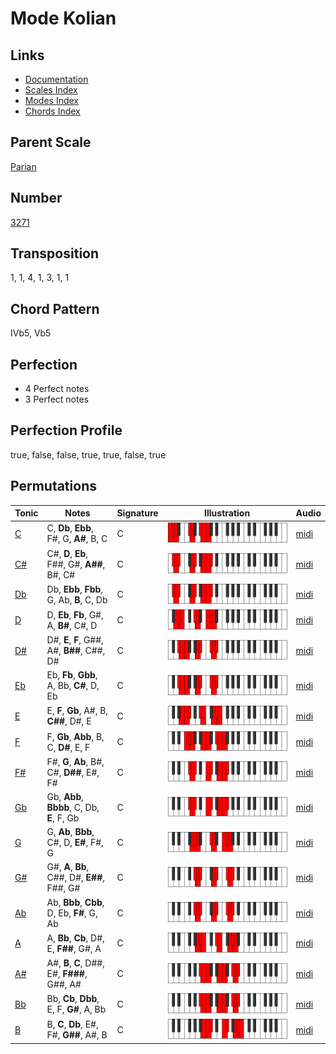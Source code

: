 # Mode Kolian

## Links

- [Documentation](README.md)
- [Scales Index](Scales.md)
- [Modes Index](Modes.md)
- [Chords Index](Chords.md)

## Parent Scale

[Parian](ScaleParian.md)

## Number

[3271](https://ianring.com/musictheory/scales/3271)

## Transposition

1, 1, 4, 1, 3, 1, 1

## Chord Pattern

IVb5, Vb5

## Perfection

- 4 Perfect notes
- 3 Perfect notes

## Perfection Profile

true, false, false, true, true, false, true

## Permutations

| Tonic | Notes | Signature | Illustration | Audio |
|-------|-------|-----------|--------------|-------|
| [C](ModeCNaturalKolian.md) | C, **Db**, **Ebb**, F#, G, **A#**, B, C | C | ![CNaturalKolian](ModeCNaturalKolian.png) | [midi](https://github.com/edipermadi/music/blob/main/docs/ModeCNaturalKolian.mid?raw=true) |
| [C#](ModeCSharpKolian.md) | C#, **D**, **Eb**, F##, G#, **A##**, B#, C# | C | ![CSharpKolian](ModeCSharpKolian.png) | [midi](https://github.com/edipermadi/music/blob/main/docs/ModeCSharpKolian.mid?raw=true) |
| [Db](ModeDFlatKolian.md) | Db, **Ebb**, **Fbb**, G, Ab, **B**, C, Db | C | ![DFlatKolian](ModeDFlatKolian.png) | [midi](https://github.com/edipermadi/music/blob/main/docs/ModeDFlatKolian.mid?raw=true) |
| [D](ModeDNaturalKolian.md) | D, **Eb**, **Fb**, G#, A, **B#**, C#, D | C | ![DNaturalKolian](ModeDNaturalKolian.png) | [midi](https://github.com/edipermadi/music/blob/main/docs/ModeDNaturalKolian.mid?raw=true) |
| [D#](ModeDSharpKolian.md) | D#, **E**, **F**, G##, A#, **B##**, C##, D# | C | ![DSharpKolian](ModeDSharpKolian.png) | [midi](https://github.com/edipermadi/music/blob/main/docs/ModeDSharpKolian.mid?raw=true) |
| [Eb](ModeEFlatKolian.md) | Eb, **Fb**, **Gbb**, A, Bb, **C#**, D, Eb | C | ![EFlatKolian](ModeEFlatKolian.png) | [midi](https://github.com/edipermadi/music/blob/main/docs/ModeEFlatKolian.mid?raw=true) |
| [E](ModeENaturalKolian.md) | E, **F**, **Gb**, A#, B, **C##**, D#, E | C | ![ENaturalKolian](ModeENaturalKolian.png) | [midi](https://github.com/edipermadi/music/blob/main/docs/ModeENaturalKolian.mid?raw=true) |
| [F](ModeFNaturalKolian.md) | F, **Gb**, **Abb**, B, C, **D#**, E, F | C | ![FNaturalKolian](ModeFNaturalKolian.png) | [midi](https://github.com/edipermadi/music/blob/main/docs/ModeFNaturalKolian.mid?raw=true) |
| [F#](ModeFSharpKolian.md) | F#, **G**, **Ab**, B#, C#, **D##**, E#, F# | C | ![FSharpKolian](ModeFSharpKolian.png) | [midi](https://github.com/edipermadi/music/blob/main/docs/ModeFSharpKolian.mid?raw=true) |
| [Gb](ModeGFlatKolian.md) | Gb, **Abb**, **Bbbb**, C, Db, **E**, F, Gb | C | ![GFlatKolian](ModeGFlatKolian.png) | [midi](https://github.com/edipermadi/music/blob/main/docs/ModeGFlatKolian.mid?raw=true) |
| [G](ModeGNaturalKolian.md) | G, **Ab**, **Bbb**, C#, D, **E#**, F#, G | C | ![GNaturalKolian](ModeGNaturalKolian.png) | [midi](https://github.com/edipermadi/music/blob/main/docs/ModeGNaturalKolian.mid?raw=true) |
| [G#](ModeGSharpKolian.md) | G#, **A**, **Bb**, C##, D#, **E##**, F##, G# | C | ![GSharpKolian](ModeGSharpKolian.png) | [midi](https://github.com/edipermadi/music/blob/main/docs/ModeGSharpKolian.mid?raw=true) |
| [Ab](ModeAFlatKolian.md) | Ab, **Bbb**, **Cbb**, D, Eb, **F#**, G, Ab | C | ![AFlatKolian](ModeAFlatKolian.png) | [midi](https://github.com/edipermadi/music/blob/main/docs/ModeAFlatKolian.mid?raw=true) |
| [A](ModeANaturalKolian.md) | A, **Bb**, **Cb**, D#, E, **F##**, G#, A | C | ![ANaturalKolian](ModeANaturalKolian.png) | [midi](https://github.com/edipermadi/music/blob/main/docs/ModeANaturalKolian.mid?raw=true) |
| [A#](ModeASharpKolian.md) | A#, **B**, **C**, D##, E#, **F###**, G##, A# | C | ![ASharpKolian](ModeASharpKolian.png) | [midi](https://github.com/edipermadi/music/blob/main/docs/ModeASharpKolian.mid?raw=true) |
| [Bb](ModeBFlatKolian.md) | Bb, **Cb**, **Dbb**, E, F, **G#**, A, Bb | C | ![BFlatKolian](ModeBFlatKolian.png) | [midi](https://github.com/edipermadi/music/blob/main/docs/ModeBFlatKolian.mid?raw=true) |
| [B](ModeBNaturalKolian.md) | B, **C**, **Db**, E#, F#, **G##**, A#, B | C | ![BNaturalKolian](ModeBNaturalKolian.png) | [midi](https://github.com/edipermadi/music/blob/main/docs/ModeBNaturalKolian.mid?raw=true) |
